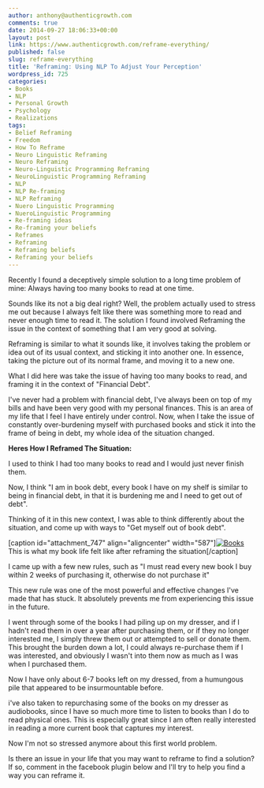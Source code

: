 ```yaml
---
author: anthony@authenticgrowth.com
comments: true
date: 2014-09-27 18:06:33+00:00
layout: post
link: https://www.authenticgrowth.com/reframe-everything/
published: false
slug: reframe-everything
title: 'Reframing: Using NLP To Adjust Your Perception'
wordpress_id: 725
categories:
- Books
- NLP
- Personal Growth
- Psychology
- Realizations
tags:
- Belief Reframing
- Freedom
- How To Reframe
- Neuro Linguistic Reframing
- Neuro Reframing
- Neuro-Linguistic Programming Reframing
- NeuroLinguistic Programming Reframing
- NLP
- NLP Re-framing
- NLP Reframing
- Nuero Linguistic Programming
- NueroLinguistic Programming
- Re-framing ideas
- Re-framing your beliefs
- Reframes
- Reframing
- Reframing beliefs
- Reframing your beliefs
---
```


Recently I found a deceptively simple solution to a long time problem of mine: Always having too many books to read at one time.

Sounds like its not a big deal right? Well, the problem actually used to stress me out because I always felt like there was something more to read and never enough time to read it. The solution I found involved Reframing the issue in the context of something that I am very good at solving.

Reframing is similar to what it sounds like, it involves taking the problem or idea out of its usual context, and sticking it into another one. In essence, taking the picture out of its normal frame, and moving it to a new one.

What I did here was take the issue of having too many books to read, and framing it in the context of "Financial Debt".

I've never had a problem with financial debt, I've always been on top of my bills and have been very good with my personal finances. This is an area of my life that I feel I have entirely under control. Now, when I take the issue of constantly over-burdening myself with purchased books and stick it into the frame of being in debt, my whole idea of the situation changed.

**Heres How I Reframed The Situation:**
<!-- more -->

I used to think I had too many books to read and I would just never finish them.

Now, I think "I am in book debt, every book I have on my shelf is similar to being in financial debt, in that it is burdening me and I need to get out of debt".

Thinking of it in this new context, I was able to think differently about the situation, and come up with ways to "Get myself out of book debt".

[caption id="attachment_747" align="aligncenter" width="587"][![Books](http://www.authenticgrowth.com/wp-content/uploads/2014/09/books-wallpaper-10625-11132-hd-wallpapers.jpg)](http://www.authenticgrowth.com/wp-content/uploads/2014/09/books-wallpaper-10625-11132-hd-wallpapers.jpg) This is what my book life felt like after reframing the situation[/caption]

I came up with a few new rules, such as "I must read every new book I buy within 2 weeks of purchasing it, otherwise do not purchase it"

This new rule was one of the most powerful and effective changes I've made that has stuck. It absolutely prevents me from experiencing this issue in the future.

I went through some of the books I had piling up on my dresser, and if I hadn't read them in over a year after purchasing them, or if they no longer interested me, I simply threw them out or attempted to sell or donate them. This brought the burden down a lot, I could always re-purchase them if I was interested, and obviously I wasn't into them now as much as I was when I purchased them.

Now I have only about 6-7 books left on my dressed, from a humungous pile that appeared to be insurmountable before.

i've also taken to repurchasing some of the books on my dresser as audiobooks, since I have so much more time to listen to books than I do to read physical ones. This is especially great since I am often really interested in reading a more current book that captures my interest.

Now I'm not so stressed anymore about this first world problem.

Is there an issue in your life that you may want to reframe to find a solution? If so, comment in the facebook plugin below and I'll try to help you find a way you can reframe it.
